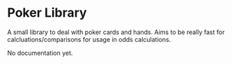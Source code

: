 # Poker Library

A small library to deal with poker cards and hands. Aims to be really fast for calcluations/comparisons for usage in odds calculations.

No documentation yet.
